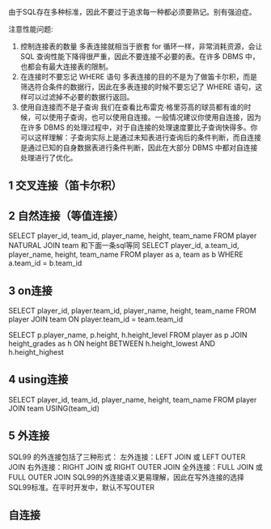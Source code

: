由于SQL存在多种标准，因此不要过于追求每一种都必须要熟记。别有强迫症。

注意性能问题:
1. 控制连接表的数量
   多表连接就相当于嵌套 for 循环一样，非常消耗资源，会让 SQL 查询性能下降得很严重，因此不要连接不必要的表。在许多 DBMS 中，也都会有最大连接表的限制。
2. 在连接时不要忘记 WHERE 语句
   多表连接的目的不是为了做笛卡尔积，而是筛选符合条件的数据行，因此在多表连接的时候不要忘记了 WHERE 语句，这样可以过滤掉不必要的数据行返回。
3. 使用自连接而不是子查询
   我们在查看比布雷克·格里芬高的球员都有谁的时候，可以使用子查询，也可以使用自连接。一般情况建议你使用自连接，因为在许多 DBMS 的处理过程中，对于自连接的处理速度要比子查询快得多。你可以这样理解：子查询实际上是通过未知表进行查询后的条件判断，而自连接是通过已知的自身数据表进行条件判断，因此在大部分 DBMS 中都对自连接处理进行了优化。 

## 1 交叉连接（笛卡尔积）

## 2 自然连接（等值连接）
SELECT player_id, team_id, player_name, height, team_name FROM player NATURAL JOIN team
和下面一条sql等同
SELECT player_id, a.team_id, player_name, height, team_name FROM player as a, team as b WHERE a.team_id = b.team_id

## 3 on连接
SELECT player_id, player.team_id, player_name, height, team_name FROM player JOIN team ON player.team_id = team.team_id

SELECT p.player_name, p.height, h.height_level
FROM player as p JOIN height_grades as h
ON height BETWEEN h.height_lowest AND h.height_highest

## 4 using连接
SELECT player_id, team_id, player_name, height, team_name FROM player JOIN team USING(team_id)

## 5 外连接
SQL99 的外连接包括了三种形式：
左外连接：LEFT JOIN 或 LEFT OUTER JOIN
右外连接：RIGHT JOIN 或 RIGHT OUTER JOIN
全外连接：FULL JOIN 或 FULL OUTER JOIN
SQL99的外连接语义更易理解，因此在写外连接的选择SQL99标准。在平时开发中，默认不写OUTER


## 自连接